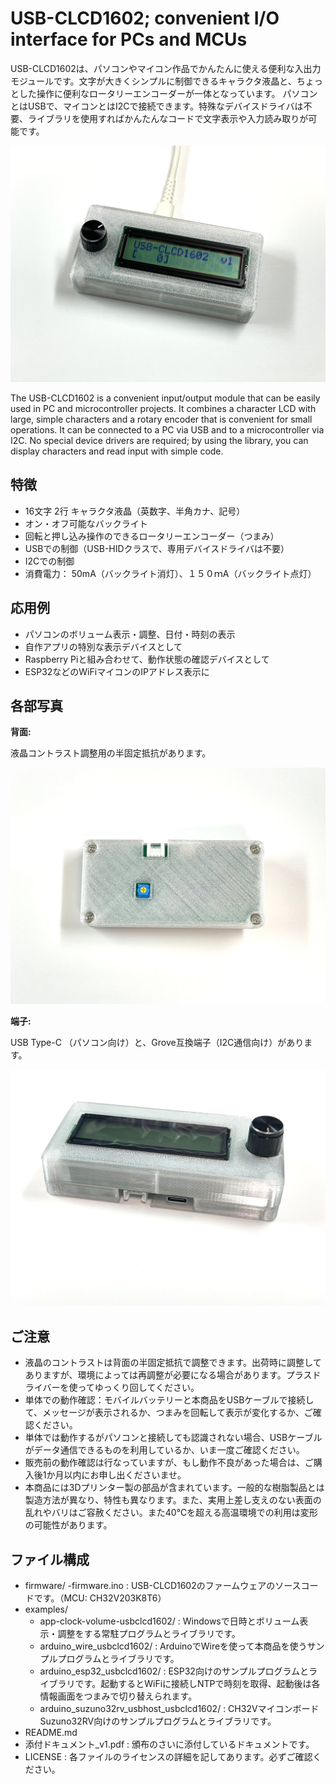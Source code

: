 # USB-CLCD1602; convenient I/O interface for PCs and MCUs

USB-CLCD1602は、パソコンやマイコン作品でかんたんに使える便利な入出力モジュールです。文字が大きくシンプルに制御できるキャラクタ液晶と、ちょっとした操作に便利なロータリーエンコーダーが一体となっています。
パソコンとはUSBで、マイコンとはI2Cで接続できます。特殊なデバイスドライバは不要、ライブラリを使用すればかんたんなコードで文字表示や入力読み取りが可能です。

![USB-CLCD1062 正面写真](USB-CLCD1602_image1.jpg)

The USB-CLCD1602 is a convenient input/output module that can be easily used in PC and microcontroller projects. It combines a character LCD with large, simple characters and a rotary encoder that is convenient for small operations.
It can be connected to a PC via USB and to a microcontroller via I2C. No special device drivers are required; by using the library, you can display characters and read input with simple code.


## 特徴
- 16文字 2行 キャラクタ液晶（英数字、半角カナ、記号）
- オン・オフ可能なバックライト
- 回転と押し込み操作のできるロータリーエンコーダー（つまみ）
- USBでの制御（USB-HIDクラスで、専用デバイスドライバは不要）
- I2Cでの制御
- 消費電力： 50mA（バックライト消灯）、１５０ｍA（バックライト点灯）


## 応用例
- パソコンのボリューム表示・調整、日付・時刻の表示
- 自作アプリの特別な表示デバイスとして
- Raspberry Piと組み合わせて、動作状態の確認デバイスとして
- ESP32などのWiFiマイコンのIPアドレス表示に


## 各部写真

**背面:**

液晶コントラスト調整用の半固定抵抗があります。

![USB-CLCD1602 背面写真](USB-CLCD1602_image2.jpg)

**端子:**

USB Type-C （パソコン向け）と、Grove互換端子（I2C通信向け）があります。



![USB-CLCD1602 端子](USB-CLCD1602_image3.jpg)


## ご注意
- 液晶のコントラストは背面の半固定抵抗で調整できます。出荷時に調整してありますが、環境によっては再調整が必要になる場合があります。プラスドライバーを使ってゆっくり回してください。
- 単体での動作確認：モバイルバッテリーと本商品をUSBケーブルで接続して、メッセージが表示されるか、つまみを回転して表示が変化するか、ご確認ください。
- 単体では動作するがパソコンと接続しても認識されない場合、USBケーブルがデータ通信できるものを利用しているか、いま一度ご確認ください。
- 販売前の動作確認は行なっていますが、もし動作不良があった場合は、ご購入後1か月以内にお申し出くださいませ。
- 本商品には3Dプリンター製の部品が含まれています。一般的な樹脂製品とは製造方法が異なり、特性も異なります。また、実用上差し支えのない表面の乱れやバリはご容赦ください。また40℃を超える高温環境での利用は変形の可能性があります。


## ファイル構成
- firmware/
    -firmware.ino : USB-CLCD1602のファームウェアのソースコードです。（MCU: CH32V203K8T6）
- examples/
    - app-clock-volume-usbclcd1602/ : Windowsで日時とボリューム表示・調整をする常駐プログラムとライブラリです。
    - arduino_wire_usbclcd1602/ : ArduinoでWireを使って本商品を使うサンプルプログラムとライブラリです。
    - arduino_esp32_usbclcd1602/ : ESP32向けのサンプルプログラムとライブラリです。起動するとWiFiに接続しNTPで時刻を取得、起動後は各情報画面をつまみで切り替えられます。
    - arduino_suzuno32rv_usbhost_usbclcd1602/ : CH32Vマイコンボード Suzuno32RV向けのサンプルプログラムとライブラリです。
- README.md
- 添付ドキュメント_v1.pdf : 頒布のさいに添付しているドキュメントです。
- LICENSE : 各ファイルのライセンスの詳細を記してあります。必ずご確認ください。


